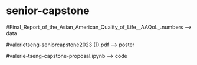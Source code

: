 # senior-capstone


#Final_Report_of_the_Asian_American_Quality_of_Life__AAQoL_.numbers --> data


#valerietseng-seniorcapstone2023 (1).pdf --> poster


#valerie-tseng-capstone-proposal.ipynb --> code
